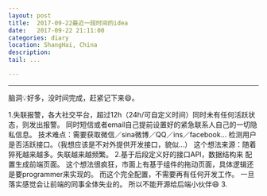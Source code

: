 ```yaml
---
layout: post
title:  2017-09-22最近一段时间的idea
date:   2017-09-22 21:11:00
categories: diary
location: ShangHai, China
description: 
tail: ...

---
```

---


脑洞💡好多，没时间完成，赶紧记下来😄。

1.失联报警，各大社交平台，超过12h（24h/可自定义时间）同时未有任何活跃状态，则发出报警。
    同时短信或者email自己提前设置好的紧急联系人自己的一切隐私信息。
    技术难点：需要获取微信／sina微博／QQ／ins／facebook... 检测用户是否活跃接口。（我想应该是不对外提供开发接口，貌似...）
    这个想法来源：随着猝死越来越多。失联越来越频繁。
2.基于后段定义好的接口API，数据结构来 配置生成前端页面。
    这个想法很疯狂，市面上有基于组件的拖动页面，具体逻辑还是要programmer来实现的。
    而这个完全配置，不需要再有任何开发工作。
    一旦落实感觉会让前端的同事全体失业的。
    所以不能开源给后端小伙伴😄
3.